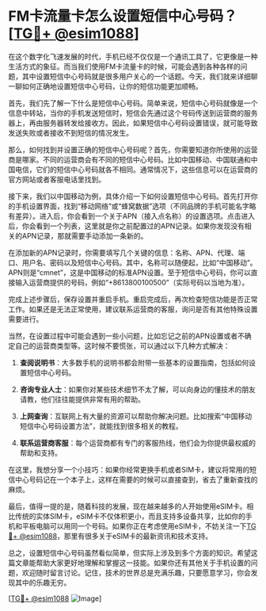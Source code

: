 # FM卡流量卡怎么设置短信中心号码？[[TG💪+ @esim1088](https://t.me/s/esim1088)]

在这个数字化飞速发展的时代，手机已经不仅仅是一个通讯工具了，它更像是一种生活方式的象征。而当我们使用FM卡流量卡的时候，可能会遇到各种各样的问题，其中设置短信中心号码就是很多用户关心的一个话题。今天，我们就来详细聊一聊如何正确地设置短信中心号码，让你的短信功能更加顺畅。

首先，我们先了解一下什么是短信中心号码。简单来说，短信中心号码就像是一个信息中转站，当你的手机发送短信时，短信会先通过这个号码传送到运营商的服务器上，再由服务器转发给接收方。因此，如果短信中心号码设置错误，就可能导致发送失败或者接收不到短信的情况发生。

那么，如何找到并设置正确的短信中心号码呢？首先，你需要知道你所使用的运营商是哪家。不同的运营商会有不同的短信中心号码。比如中国移动、中国联通和中国电信，它们的短信中心号码就各不相同。通常情况下，这些信息可以在运营商的官方网站或者客服电话里找到。

接下来，我们以中国移动为例，具体介绍一下如何设置短信中心号码。首先打开你的手机设置界面，找到“移动网络”或“蜂窝数据”选项（不同品牌的手机可能名字略有差异）。进入后，你会看到一个关于APN（接入点名称）的设置选项。点击进入后，你会看到一个列表，这里就是你之前配置过的APN记录。如果你发现没有相关的APN记录，那就需要手动添加一条新的。

在添加新的APN记录时，你需要填写几个关键的信息：名称、APN、代理、端口、用户名、密码以及短信中心号码。其中，名称可以随便起，比如“中国移动”。APN则是“cmnet”，这是中国移动的标准APN设置。至于短信中心号码，你可以直接输入运营商提供的号码，例如“+8613800100500”（实际号码以当地为准）。

完成上述步骤后，保存设置并重启手机。重启完成后，再次检查短信功能是否正常工作。如果还是无法正常使用，建议联系运营商的客服，询问是否有其他特殊设置需要进行。

当然，在设置过程中可能会遇到一些小问题，比如忘记之前的APN设置或者不确定自己的运营商类型等。这时候不要慌张，可以通过以下几种方式解决：

1. **查阅说明书**：大多数手机的说明书都会附带一些基本的设置指南，包括如何设置短信中心号码。
   
2. **咨询专业人士**：如果你对某些技术细节不太了解，可以向身边的懂技术的朋友请教，他们往往能提供非常有用的帮助。

3. **上网查询**：互联网上有大量的资源可以帮助你解决问题。比如搜索“中国移动短信中心号码设置方法”，就能找到很多相关的教程。

4. **联系运营商客服**：每个运营商都有专门的客服热线，他们会为你提供最权威的帮助和支持。

在这里，我想分享一个小技巧：如果你经常更换手机或者SIM卡，建议将常用的短信中心号码记在一个本子上，这样在需要的时候可以直接查到，省去了重新查找的麻烦。

最后，值得一提的是，随着科技的发展，现在越来越多的人开始使用eSIM卡。相比传统的实体SIM卡，eSIM卡不仅体积更小，而且支持多设备共享，比如你的手机和平板电脑可以用同一个号码。如果你正在考虑使用eSIM卡，不妨关注一下[TG💪+ @esim1088](https://t.me/s/esim1088)，那里有很多关于eSIM卡的最新资讯和技术支持。

总之，设置短信中心号码虽然看似简单，但实际上涉及到多个方面的知识。希望这篇文章能帮助大家更好地理解和掌握这一技能。如果你还有其他关于手机设置的问题，欢迎随时留言讨论。记住，技术的世界总是充满乐趣，只要愿意学习，你会发现其中的乐趣无穷。

[[TG💪+ @esim1088](https://t.me/s/esim1088) ![Image](https://i.postimg.cc/4NQfJmqS/Snipaste-2025-05-13-00-14-12.png)]